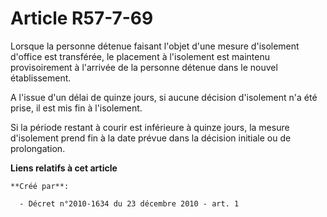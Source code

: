 # Article R57-7-69

Lorsque la personne détenue faisant l'objet d'une mesure d'isolement d'office est transférée, le placement à l'isolement est
maintenu provisoirement à l'arrivée de la personne détenue dans le nouvel établissement. 

A l'issue d'un délai de quinze jours, si aucune décision d'isolement n'a été prise, il est mis fin à l'isolement. 

Si la période restant à courir est inférieure à quinze jours, la mesure d'isolement prend fin à la date prévue dans la
décision initiale ou de prolongation.

**Liens relatifs à cet article**

	**Créé par**:

	  - Décret n°2010-1634 du 23 décembre 2010 - art. 1
